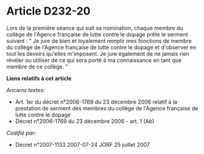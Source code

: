 # Article D232-20

Lors de la première séance qui suit sa nomination, chaque membre du collège de l'Agence française de lutte contre le dopage
prête le serment suivant : " Je jure de bien et loyalement remplir mes fonctions de membre du collège de l'Agence française
de lutte contre le dopage et d'observer en tout les devoirs qu'elles m'imposent. Je jure également de ne jamais rien révéler
ou utiliser de ce qui sera porté à ma connaissance en tant que membre de ce collège. "

**Liens relatifs à cet article**

_Anciens textes_:

  - Art. 1er du décret n°2006-1769 du 23 décembre 2006 relatif à la prestation de serment des membres du collège de l'Agence française de lutte contre le dopage
  - Décret n°2006-1769 du 23 décembre 2006 - art. 1 (Ab)

_Codifié par_:

  - Décret n°2007-1133 2007-07-24 JORF 25 juillet 2007
